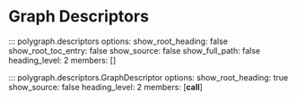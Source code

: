 # Graph Descriptors

::: polygraph.descriptors
    options:
        show_root_heading: false
        show_root_toc_entry: false
        show_source: false
        show_full_path: false
        heading_level: 2
        members: []

::: polygraph.descriptors.GraphDescriptor
    options:
        show_root_heading: true
        show_source: false
        heading_level: 2
        members: [__call__]
